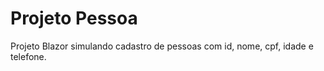 # Projeto Pessoa
Projeto Blazor simulando cadastro de pessoas com id, nome, cpf, idade e telefone. 
